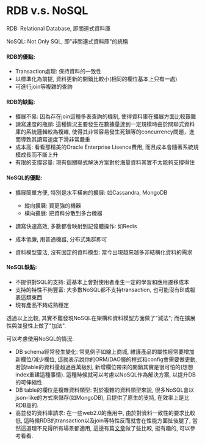 # RDB v.s. NoSQL

RDB: Relational Database, 即關連式資料庫

NoSQL: Not Only SQL, 即"非關連式資料庫"的統稱

#### RDB的優點:

* Transaction處理: 保持資料的一致性
* 以標準化為前提, 資料更新的開銷比較小\(相同的欄位基本上只有一處\)
* 可進行join等複雜的查詢

#### RDB的缺點:

* 擴展不易: 因為存在join這種多表查詢的機制, 使得資料庫在擴展方面比較艱難
* 讀寫速度的瓶頸: 這種情況主要發生在數據量達到一定規模時由於關聯式資料庫的系統邏輯較為複雜, 使得其非常容易發生死鎖等的concurrency問題，進而導致其讀寫速度下滑非常嚴重
* 成本高: 看看那精美的Oracle Enterprise Lisence費用, 而且成本會隨著系統規模成長而不斷上升
* 有限的支撐容量: 現有個關聯式解決方案對於海量資料其實不太能夠支撐得住

#### NoSQL的優點:

* 擴展簡單方便, 特別是水平橫向的擴展: 如Cassandra, MongoDB

  * 縱向擴展: 買更強的機器
  * 橫向擴展: 把資料分散到多台機器

* 讀寫快速高效, 多數都會映射到記憶體操作: 如Redis

* 成本低廉, 用普通機器, 分布式集群即可

* 資料模型靈活, 沒有固定的資料模型: 當今出現越來越多非結構化資料的需求

#### NoSQL缺點:

* 不提供對SQL的支持: 這基本上會對使用者產生一定的學習和應用遷移成本
* 支持的特性不夠豐富: 大多數NoSQL都不支持transaction, 也可能沒有BI或報表這類東西
* 現有產品不夠成熟穩定

透過以上比較, 其實不難發現NoSQL在架構和資料模型方面做了"減法"; 而在擴展性與並發性上做了"加法".

可以考慮使用NoSQL的情況:

* DB schema經常發生變化: 常見例子如線上商城, 維護產品的屬性經常要增加新欄位/減少欄位, 這就表示說你的ORM/DAO層的程式和config會需要做更動, 若該table的資料量超過百萬級別, 新增欄位帶來的開銷其實是很可怕的\(想想index重建這種事情\). 這種時候就可以考慮以NoSQL作為解決方案, 以提升DB的可伸縮性.
* DB table的欄位是複雜資料類型: 對於複雜的資料類型來說, 很多NoSQL會以json-like的方式來儲存\(如MongoDB\), 且提供了原生的支持, 在效率上是比RDB高的.
* 高並發的資料庫請求: 在一些web2.0的應用中, 由於對資料一致性的要求比較低, 這時候RDB的transaction以及join等特性反而就會在性能方面扯後腿了, 當然這道理不見得所有場景都適用, 這邊有篇[文章](http://artur.ejsmont.org/blog/content/insert-performance-comparison-of-nosql-vs-sql-servers)做了些比較, 挺有趣的, 可以參考看看.



